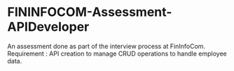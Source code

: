# FININFOCOM-Assessment-APIDeveloper
An assessment done as part of the interview process at FinInfoCom. Requirement : API creation to manage CRUD operations to handle employee data.
